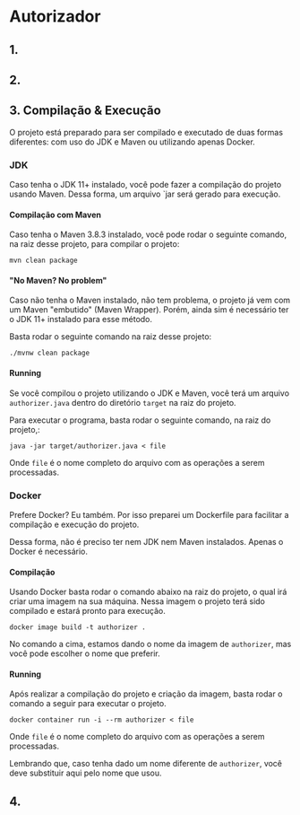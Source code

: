 # Autorizador

## 1.

## 2.

## 3. Compilação & Execução

O projeto está preparado para ser compilado e executado de duas formas diferentes: com uso do JDK e Maven ou 
utilizando apenas Docker. 

### JDK

Caso tenha o JDK 11+ instalado, você pode fazer a compilação do projeto usando Maven. Dessa forma, um arquivo `jar 
será gerado para execução.

#### Compilação com Maven

Caso tenha o Maven 3.8.3 instalado, você pode rodar o seguinte comando, na raiz desse projeto, para compilar o projeto:

`mvn clean package`

#### "No Maven? No problem"

Caso não tenha o Maven instalado, não tem problema, o projeto já vem com um Maven "embutido" (Maven Wrapper). Porém, 
ainda sim é necessário ter o JDK 11+ instalado para esse método. 

Basta rodar o seguinte comando na raiz desse projeto: 

`./mvnw clean package`

#### Running

Se você compilou o projeto utilizando o JDK e Maven, você terá um arquivo `authorizer.java` dentro do diretório 
`target` na raiz do projeto.  

Para executar o programa, basta rodar o seguinte comando, na raiz do projeto,:

`java -jar target/authorizer.java < file`

Onde `file` é o nome completo do arquivo com as operações a serem processadas.

### Docker

Prefere Docker? Eu também. Por isso preparei um Dockerfile para facilitar a compilação e execução do projeto.

Dessa forma, não é preciso ter nem JDK nem Maven instalados. Apenas o Docker é necessário.

#### Compilação

Usando Docker basta rodar o comando abaixo na raiz do projeto, o qual irá criar uma imagem na sua máquina. Nessa 
imagem o projeto terá sido compilado e estará pronto para execução.

`docker image build -t authorizer .`

No comando a cima, estamos dando o nome da imagem de `authorizer`, mas você pode escolher o nome que preferir.

#### Running

Após realizar a compilação do projeto e criação da imagem, basta rodar o comando a seguir para executar o projeto.

`docker container run -i --rm authorizer < file`

Onde `file` é o nome completo do arquivo com as operações a serem processadas. 

Lembrando que, caso tenha dado um nome diferente de `authorizer`, você deve substituir aqui pelo nome que usou.

## 4.